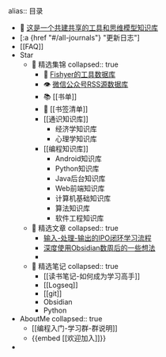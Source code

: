 alias:: 目录

- 🤝 [这是一个共建共享的工具和思维模型知识库](https://logseq.fishyer.com)
- [:a {href "#/all-journals"} "更新日志"]
- [[FAQ]]
- Star
	- 🍇 精选集锦
	  collapsed:: true
		- 🧰 [Fishyer的工具数据库](https://notion.fishyer.com/Fishyer-708f0570fbec4dcc896cadabcd2d0c9a)
		- 👁 [微信公众号RSS源数据库](https://notion.fishyer.com/6341aa682f0a4936bffb44e69afe1fad?v=8b84cad40cf64f009a58577632ee15aa)
		- 📚 [[书单]]
		- 🔖  [[书签清单]]
		- [[通识知识库]]
			- 经济学知识库
			- 心理学知识库
		- [[编程知识库]]
			- Android知识库
			- Python知识库
			- Java后台知识库
			- Web前端知识库
			- 计算机基础知识库
			- 算法知识库
			- 软件工程知识库
	- 🍎 精选文章
	  collapsed:: true
		- [输入-处理-输出的IPO闭环学习流程](https://blog.fishyer.com/2022-05-11_06_06_32)
		- [深度使用Obsidian数周后的一些想法](https://blog.fishyer.com/2021-09-14_06_06_25)
		-
	- 🍄 精选笔记
	  collapsed:: true
		- [[读书笔记-如何成为学习高手]]
		- [[Logseq]]
		- [[git]]
		- Obsidian
		- Python
- AboutMe
  collapsed:: true
	- [[编程入门-学习群-群说明]]
	- {{embed [[欢迎加入]]}}
-